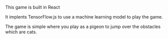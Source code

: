 This game is built in React

It implents TensorFlow.js to use a machine learning model to play the game.

The game is simple where you play as a pigeon to jump over the obstacles which are cats.
